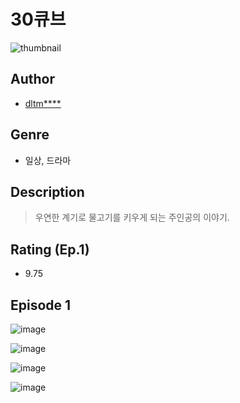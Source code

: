 # 30큐브
![thumbnail](https://image-comic.pstatic.net/user_contents_data/challenge_comic/2023/05/23/353609/upload_4121691097664862512_480x623.jpeg)

## Author
- [dltm****](https://comic.naver.com/artistTitle?id=353609)

## Genre
- 일상, 드라마

## Description
> 우연한 계기로 물고기를 키우게 되는 주인공의 이야기.


## Rating (Ep.1)
- 9.75

## Episode 1
![image](https://image-comic.pstatic.net/user_contents_data/challenge_comic/2023/05/23/353609/upload_3846746094674458419.jpeg)

![image](https://image-comic.pstatic.net/user_contents_data/challenge_comic/2023/05/23/353609/upload_7234243782360786482.jpeg)

![image](https://image-comic.pstatic.net/user_contents_data/challenge_comic/2023/05/23/353609/upload_3978990071309414450.jpeg)

![image](https://image-comic.pstatic.net/user_contents_data/challenge_comic/2023/05/23/353609/upload_7377567310038644017.jpeg)
